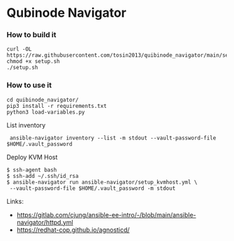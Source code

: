 # Qubinode Navigator

### How to build it
```
curl -OL https://raw.githubusercontent.com/tosin2013/quibinode_navigator/main/setup.sh
chmod +x setup.sh
./setup.sh
```

### How to use it
```
cd quibinode_navigator/
pip3 install -r requirements.txt
python3 load-variables.py
```


List inventory 
```
 ansible-navigator inventory --list -m stdout --vault-password-file $HOME/.vault_password
```

Deploy KVM Host
```
$ ssh-agent bash
$ ssh-add ~/.ssh/id_rsa
$ ansible-navigator run ansible-navigator/setup_kvmhost.yml \
 --vault-password-file $HOME/.vault_password -m stdout 
```

Links: 
* https://gitlab.com/cjung/ansible-ee-intro/-/blob/main/ansible-navigator/httpd.yml
* https://redhat-cop.github.io/agnosticd/
